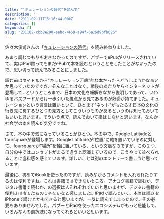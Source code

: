 ```yaml
---
title: "“キュレーションの時代”を読んで"
description: ''
date: '2011-02-11T16:16:44.000Z'
categories: []
keywords: []
slug: "201102-cbb8e200-eebd-4669-a94f-6a26d9bfb026"
---
```

佐々木俊尚さんの「[キュレーションの時代](http://p.booklog.jp/book/18453)」を読み終わりました。

あまり読むつもりもおきなかったのですが、パブーでePubがリリースされていて、実はiPad買ってもまだePubで本を読むということをしたことがなかったので、思い切って読んでみることにしました。

読む前はタイトルから”キュレーション万歳”的な本だったらどうしようかなぁとか思っていたのですが、そんなことはなく、戦後のあたりからインターネットが登場して…というところまで、日本の文化を紐解きながら説明してあって、いわゆるバズワードからは一歩引いた視点から見てあるのが好感が持てました。キュレーションという言葉は置いといて、ひとまず”ネット”がもたらす日本の文化の行き先に関するひとつの見方としてこういうものがあるというのは知っておいてもいいと思います。そういう点で、読んでおいて損はしないと思います。なんか社会学の本を読んだ気分ですね。

さて、本の中で気になっていることがひとつ。本の中で、Google Latitudeとfoursquareが登場します。Google Latitudeが”位置”に軸を置いているのに対して、foursquareが”場所”を軸に置いている、という文脈なのですが、この２つ、自分の中ではコンセプトがまるで違うと認識しているので、こうやって並べられることに違和感を感じています。詳しいことは別のエントリーで書こうと思っています。

最後に、初めてiBookを使ったのですが、読みながらコメントを入れられたりするのは便利ですね。これは書籍ではできないところ。アナログ書籍で読むか、デジタル書籍で読むか、の選択は人それぞれでいいと思いますが、デジタル書籍の便利さは捨てたものじゃないなと感じました。iPadで読んでいて、本当は続きをiPhoneで読むとかもできると思いますが、一気に読んでしまったので、その必要もありませんでした。パブーとiPadを使ったエコシステムがもっと機能して、いろんな人の選択肢になってくれるといいと思います。